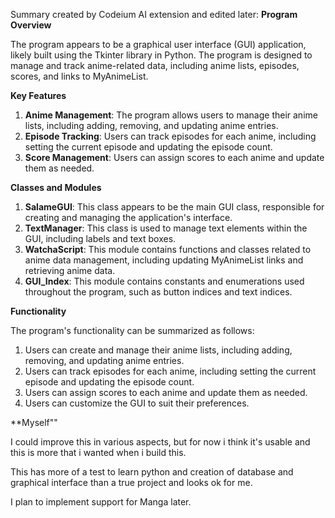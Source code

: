 Summary created by Codeium AI extension and edited later:
**Program Overview**

The program appears to be a graphical user interface (GUI) application, likely built using the Tkinter library in Python. The program is designed to manage and track anime-related data, including anime lists, episodes, scores, and links to MyAnimeList.

**Key Features**

1. **Anime Management**: The program allows users to manage their anime lists, including adding, removing, and updating anime entries.
2. **Episode Tracking**: Users can track episodes for each anime, including setting the current episode and updating the episode count.
3. **Score Management**: Users can assign scores to each anime and update them as needed.

**Classes and Modules**

1. **SalameGUI**: This class appears to be the main GUI class, responsible for creating and managing the application's interface.
2. **TextManager**: This class is used to manage text elements within the GUI, including labels and text boxes.
3. **WatchaScript**: This module contains functions and classes related to anime data management, including updating MyAnimeList links and retrieving anime data.
4. **GUI_Index**: This module contains constants and enumerations used throughout the program, such as button indices and text indices.

**Functionality**

The program's functionality can be summarized as follows:

1. Users can create and manage their anime lists, including adding, removing, and updating anime entries.
2. Users can track episodes for each anime, including setting the current episode and updating the episode count.
3. Users can assign scores to each anime and update them as needed.
5. Users can customize the GUI to suit their preferences.

**Myself""

I could improve this in various aspects, but for now i think it's usable and this is more that i wanted when i build this.

This has more of a test to learn python and creation of database and graphical interface than a true project and looks ok for me.

I plan to implement support for Manga later.

